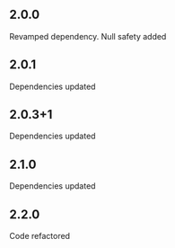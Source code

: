 ## 2.0.0
Revamped dependency. Null safety added
## 2.0.1
Dependencies updated
## 2.0.3+1
Dependencies updated
## 2.1.0
Dependencies updated
## 2.2.0
Code refactored

